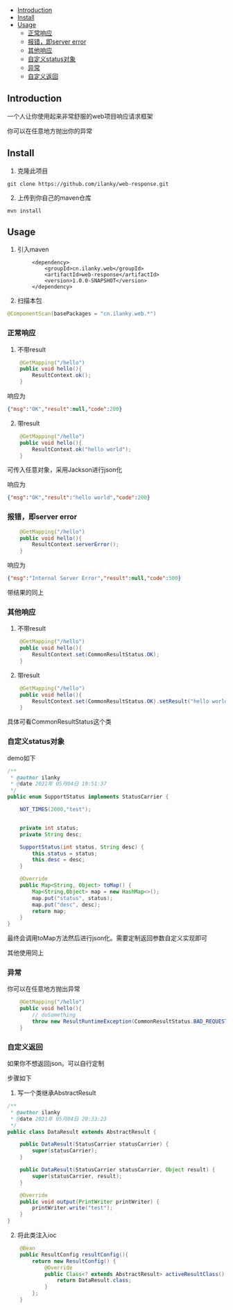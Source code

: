* [Introduction](#introduction)
* [Install](#install)
* [Usage](#usage)
  * [正常响应](#正常响应)
  * [报错，即server error](#报错即server-error)
  * [其他响应](#其他响应)
  * [自定义status对象](#自定义status对象)
  * [异常](#异常)
  * [自定义返回](#自定义返回)

## Introduction
一个人让你使用起来非常舒服的web项目响应请求框架

你可以在任意地方抛出你的异常
## Install
1. 克隆此项目
```
git clone https://github.com/ilanky/web-response.git
```
2. 上传到你自己的maven仓库
```
mvn install
```

## Usage
1. 引入maven
```
        <dependency>
            <groupId>cn.ilanky.web</groupId>
            <artifactId>web-response</artifactId>
            <version>1.0.0-SNAPSHOT</version>
        </dependency>
```
2. 扫描本包
```java
@ComponentScan(basePackages = "cn.ilanky.web.*")
```
### 正常响应
1. 不带result
```java
    @GetMapping("/hello")
    public void hello(){
        ResultContext.ok();
    }
```
响应为
```json
{"msg":"OK","result":null,"code":200}
```
2. 带result
```java
    @GetMapping("/hello")
    public void hello(){
        ResultContext.ok("hello world");
    }
```
可传入任意对象，采用Jackson进行json化

响应为
```json
{"msg":"OK","result":"hello world","code":200}
```

### 报错，即server error
```java
    @GetMapping("/hello")
    public void hello(){
        ResultContext.serverError();
    }
```
响应为
```json
{"msg":"Internal Server Error","result":null,"code":500}
```
带结果的同上

### 其他响应
1. 不带result
```java
    @GetMapping("/hello")
    public void hello(){
        ResultContext.set(CommonResultStatus.OK);
    }
```
2. 带result
```java
    @GetMapping("/hello")
    public void hello(){
        ResultContext.set(CommonResultStatus.OK).setResult("hello world");
    }
```
具体可看CommonResultStatus这个类

### 自定义status对象
demo如下
```java
/**
 * @author ilanky
 * @date 2021年 05月04日 19:51:37
 */
public enum SupportStatus implements StatusCarrier {

    NOT_TIMES(2000,"test");


    private int status;
    private String desc;

    SupportStatus(int status, String desc) {
        this.status = status;
        this.desc = desc;
    }

    @Override
    public Map<String, Object> toMap() {
        Map<String,Object> map = new HashMap<>();
        map.put("status", status);
        map.put("desc", desc);
        return map;
    }
}
```
最终会调用toMap方法然后进行json化。需要定制返回参数自定义实现即可

其他使用同上

### 异常
你可以在任意地方抛出异常
```java
    @GetMapping("/hello")
    public void hello(){
        // doSomething
        throw new ResultRuntimeException(CommonResultStatus.BAD_REQUEST);
    }
```

### 自定义返回
如果你不想返回json。可以自行定制

步骤如下
1. 写一个类继承AbstractResult
```java
/**
 * @author ilanky
 * @date 2021年 05月04日 20:33:23
 */
public class DataResult extends AbstractResult {

    public DataResult(StatusCarrier statusCarrier) {
        super(statusCarrier);
    }

    public DataResult(StatusCarrier statusCarrier, Object result) {
        super(statusCarrier, result);
    }

    @Override
    public void output(PrintWriter printWriter) {
        printWriter.write("test");
    }
}

```
2. 将此类注入ioc
```java
    @Bean
    public ResultConfig resultConfig(){
        return new ResultConfig() {
            @Override
            public Class<? extends AbstractResult> activeResultClass() {
                return DataResult.class;
            }
        };
    }
```
